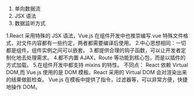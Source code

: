<!-- @format -->

1. 单向数据流
2. JSX 语法
3. 数据监听方式

1.React 采用特殊的 JSX 语法，Vue.js 在组件开发中也推崇编写.vue 特殊文件格式，对文件内容都有一些约定，两者都需要编译后使用。 2.中心思想相同：一切都是组件，组件实例之间可以嵌套。 3.都提供合理的钩子函数，可以让开发者定制化地去处理需求。 4.都不内置 AJAX，Route 等功能到核心包，而是以插件的方式加载。 5.在组件开发中都支持 mixins 的特性。
不同点：
React 依赖 Virtual DOM,而 Vue.js 使用的是 DOM 模板。React 采用的 Virtual DOM 会对渲染出来的结果做脏检查。
Vue.js 在模板中提供了指令，过滤器等，可以非常方便，快捷地操作 DOM。
